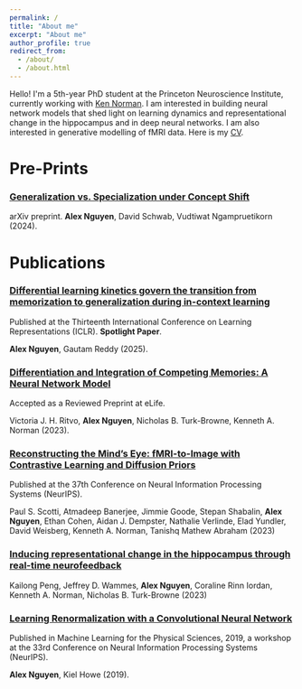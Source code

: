 ```yaml
---
permalink: /
title: "About me"
excerpt: "About me"
author_profile: true
redirect_from: 
  - /about/
  - /about.html
---
```


Hello! I'm a 5th-year PhD student at the Princeton Neuroscience Institute, currently working with [Ken Norman](http://compmem.princeton.edu/). I am interested in building neural network models that shed light on learning dynamics and representational change in the hippocampus and in deep neural networks. I am also interested in generative modelling of fMRI data. Here is my [CV](/files/CV.pdf).

# Pre-Prints

### [Generalization vs. Specialization under Concept Shift](https://arxiv.org/abs/2409.15582)
arXiv preprint.
**Alex Nguyen**, David Schwab, Vudtiwat Ngampruetikorn (2024). 

# Publications
### [Differential learning kinetics govern the transition from memorization to generalization during in-context learning](https://arxiv.org/abs/2412.00104)
Published at the Thirteenth International Conference on Learning Representations (ICLR). **Spotlight Paper**.

**Alex Nguyen**, Gautam Reddy (2025). 

### [Differentiation and Integration of Competing Memories: A Neural Network Model](https://elifesciences.org/reviewed-preprints/88608)
Accepted as a Reviewed Preprint at eLife.

Victoria J. H. Ritvo, **Alex Nguyen**, Nicholas B. Turk-Browne, Kenneth A. Norman (2023).

### [Reconstructing the Mind’s Eye: fMRI-to-Image with Contrastive Learning and Diffusion Priors](https://neurips.cc/virtual/2023/poster/70292)
Published at the 37th Conference on Neural Information Processing Systems (NeurIPS).

Paul S. Scotti, Atmadeep Banerjee, Jimmie Goode, Stepan Shabalin, **Alex Nguyen**, Ethan Cohen, Aidan J. Dempster, Nathalie Verlinde, Elad Yundler, David Weisberg, Kenneth A. Norman, Tanishq Mathew Abraham (2023)

### [Inducing representational change in the hippocampus through real-time neurofeedback](https://www.biorxiv.org/content/10.1101/2023.12.01.569487v1)

Kailong Peng, Jeffrey D. Wammes, **Alex Nguyen**, Coraline Rinn Iordan, Kenneth A. Norman, Nicholas B. Turk-Browne (2023)

### [Learning Renormalization with a Convolutional Neural Network](https://ml4physicalsciences.github.io/2019/files/NeurIPS_ML4PS_2019_148.pdf)
Published in Machine Learning for the Physical Sciences, 2019, a workshop at the 33rd Conference on Neural Information Processing Systems (NeurIPS).  

**Alex Nguyen**, Kiel Howe (2019).

